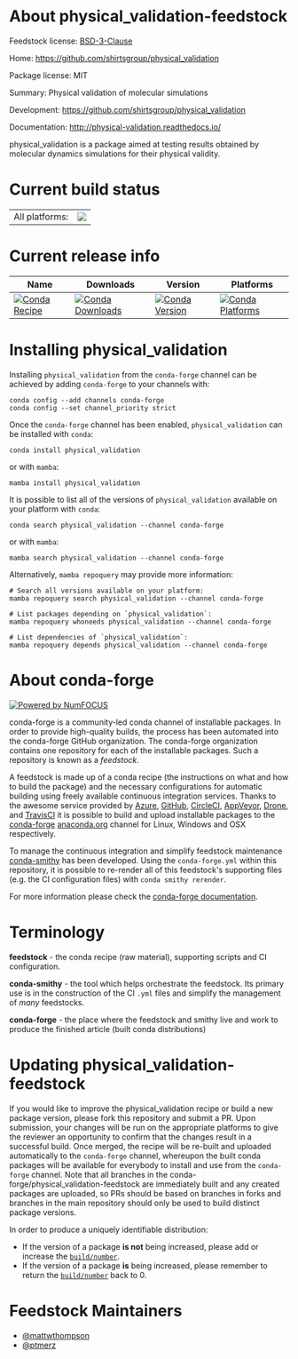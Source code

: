 About physical_validation-feedstock
===================================

Feedstock license: [BSD-3-Clause](https://github.com/conda-forge/physical_validation-feedstock/blob/main/LICENSE.txt)

Home: https://github.com/shirtsgroup/physical_validation

Package license: MIT

Summary: Physical validation of molecular simulations

Development: https://github.com/shirtsgroup/physical_validation

Documentation: http://physical-validation.readthedocs.io/

physical_validation is a package aimed at testing results obtained by molecular dynamics
simulations for their physical validity.


Current build status
====================


<table><tr><td>All platforms:</td>
    <td>
      <a href="https://dev.azure.com/conda-forge/feedstock-builds/_build/latest?definitionId=14477&branchName=main">
        <img src="https://dev.azure.com/conda-forge/feedstock-builds/_apis/build/status/physical_validation-feedstock?branchName=main">
      </a>
    </td>
  </tr>
</table>

Current release info
====================

| Name | Downloads | Version | Platforms |
| --- | --- | --- | --- |
| [![Conda Recipe](https://img.shields.io/badge/recipe-physical_validation-green.svg)](https://anaconda.org/conda-forge/physical_validation) | [![Conda Downloads](https://img.shields.io/conda/dn/conda-forge/physical_validation.svg)](https://anaconda.org/conda-forge/physical_validation) | [![Conda Version](https://img.shields.io/conda/vn/conda-forge/physical_validation.svg)](https://anaconda.org/conda-forge/physical_validation) | [![Conda Platforms](https://img.shields.io/conda/pn/conda-forge/physical_validation.svg)](https://anaconda.org/conda-forge/physical_validation) |

Installing physical_validation
==============================

Installing `physical_validation` from the `conda-forge` channel can be achieved by adding `conda-forge` to your channels with:

```
conda config --add channels conda-forge
conda config --set channel_priority strict
```

Once the `conda-forge` channel has been enabled, `physical_validation` can be installed with `conda`:

```
conda install physical_validation
```

or with `mamba`:

```
mamba install physical_validation
```

It is possible to list all of the versions of `physical_validation` available on your platform with `conda`:

```
conda search physical_validation --channel conda-forge
```

or with `mamba`:

```
mamba search physical_validation --channel conda-forge
```

Alternatively, `mamba repoquery` may provide more information:

```
# Search all versions available on your platform:
mamba repoquery search physical_validation --channel conda-forge

# List packages depending on `physical_validation`:
mamba repoquery whoneeds physical_validation --channel conda-forge

# List dependencies of `physical_validation`:
mamba repoquery depends physical_validation --channel conda-forge
```


About conda-forge
=================

[![Powered by
NumFOCUS](https://img.shields.io/badge/powered%20by-NumFOCUS-orange.svg?style=flat&colorA=E1523D&colorB=007D8A)](https://numfocus.org)

conda-forge is a community-led conda channel of installable packages.
In order to provide high-quality builds, the process has been automated into the
conda-forge GitHub organization. The conda-forge organization contains one repository
for each of the installable packages. Such a repository is known as a *feedstock*.

A feedstock is made up of a conda recipe (the instructions on what and how to build
the package) and the necessary configurations for automatic building using freely
available continuous integration services. Thanks to the awesome service provided by
[Azure](https://azure.microsoft.com/en-us/services/devops/), [GitHub](https://github.com/),
[CircleCI](https://circleci.com/), [AppVeyor](https://www.appveyor.com/),
[Drone](https://cloud.drone.io/welcome), and [TravisCI](https://travis-ci.com/)
it is possible to build and upload installable packages to the
[conda-forge](https://anaconda.org/conda-forge) [anaconda.org](https://anaconda.org/)
channel for Linux, Windows and OSX respectively.

To manage the continuous integration and simplify feedstock maintenance
[conda-smithy](https://github.com/conda-forge/conda-smithy) has been developed.
Using the ``conda-forge.yml`` within this repository, it is possible to re-render all of
this feedstock's supporting files (e.g. the CI configuration files) with ``conda smithy rerender``.

For more information please check the [conda-forge documentation](https://conda-forge.org/docs/).

Terminology
===========

**feedstock** - the conda recipe (raw material), supporting scripts and CI configuration.

**conda-smithy** - the tool which helps orchestrate the feedstock.
                   Its primary use is in the construction of the CI ``.yml`` files
                   and simplify the management of *many* feedstocks.

**conda-forge** - the place where the feedstock and smithy live and work to
                  produce the finished article (built conda distributions)


Updating physical_validation-feedstock
======================================

If you would like to improve the physical_validation recipe or build a new
package version, please fork this repository and submit a PR. Upon submission,
your changes will be run on the appropriate platforms to give the reviewer an
opportunity to confirm that the changes result in a successful build. Once
merged, the recipe will be re-built and uploaded automatically to the
`conda-forge` channel, whereupon the built conda packages will be available for
everybody to install and use from the `conda-forge` channel.
Note that all branches in the conda-forge/physical_validation-feedstock are
immediately built and any created packages are uploaded, so PRs should be based
on branches in forks and branches in the main repository should only be used to
build distinct package versions.

In order to produce a uniquely identifiable distribution:
 * If the version of a package **is not** being increased, please add or increase
   the [``build/number``](https://docs.conda.io/projects/conda-build/en/latest/resources/define-metadata.html#build-number-and-string).
 * If the version of a package **is** being increased, please remember to return
   the [``build/number``](https://docs.conda.io/projects/conda-build/en/latest/resources/define-metadata.html#build-number-and-string)
   back to 0.

Feedstock Maintainers
=====================

* [@mattwthompson](https://github.com/mattwthompson/)
* [@ptmerz](https://github.com/ptmerz/)

